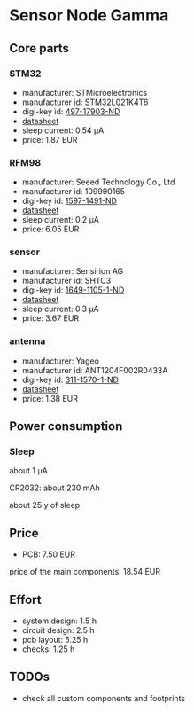 # Sensor Node Gamma

## Core parts

### STM32
  * manufacturer: STMicroelectronics
  * manufacturer id: STM32L021K4T6
  * digi-key id: [497-17903-ND](https://www.digikey.de/product-detail/de/stmicroelectronics/STM32L021K4T6/497-17903-ND)
  * [datasheet](http://www.st.com/content/ccc/resource/technical/document/datasheet/86/a6/5f/95/33/50/4e/d6/DM00206858.pdf/files/DM00206858.pdf/jcr:content/translations/en.DM00206858.pdf)
  * sleep current: 0.54 µA
  * price: 1.87 EUR

### RFM98
  * manufacturer: Seeed Technology Co., Ltd
  * manufacturer id: 109990165
  * digi-key id: [1597-1491-ND](https://www.digikey.de/product-detail/de/seeed-technology-co-ltd/109990165/1597-1491-ND)
  * [datasheet](https://github.com/SeeedDocument/RFM95-98_LoRa_Module/blob/master/RFM95_96_97_98_DataSheet.pdf)
  * sleep current: 0.2 µA
  * price: 6.05 EUR

### sensor
  * manufacturer: Sensirion AG
  * manufacturer id: SHTC3
  * digi-key id: [1649-1105-1-ND](https://www.digikey.de/product-detail/de/sensirion-ag/SHTC3/1649-1105-1-ND/9477852)
  * [datasheet](https://media.digikey.com/pdf/Data%20Sheets/Sensirion%20PDFs/SHTC3_Prelim.pdf)
  * sleep current: 0.3 µA
  * price: 3.67 EUR

### antenna
  * manufacturer: Yageo
  * manufacturer id: ANT1204F002R0433A
  * digi-key id: [311-1570-1-ND](https://www.digikey.de/product-detail/de/yageo/ANT1204F002R0433A/311-1570-1-ND)
  * [datasheet](http://www.yageo.com/documents/recent/An_SMD_UHF_433_1204_0.pdf)
  * price: 1.38 EUR

## Power consumption

### Sleep

about 1 µA

CR2032: about 230 mAh

about 25 y of sleep

## Price

  * PCB: 7.50 EUR

price of the main components: 18.54 EUR

## Effort
  * system design: 1.5 h
  * circuit design: 2.5 h
  * pcb layout: 5.25 h
  * checks: 1.25 h

## TODOs
  * check all custom components and footprints
